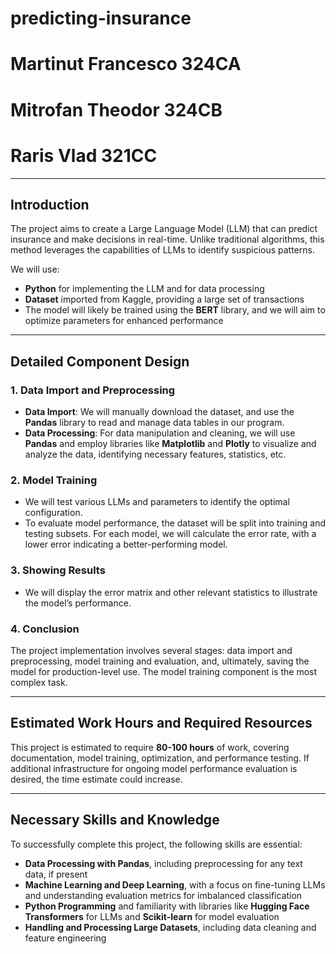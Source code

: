 # predicting-insurance
# Martinut Francesco 324CA  
# Mitrofan Theodor 324CB  
# Raris Vlad 321CC  

---

## Introduction  
The project aims to create a Large Language Model (LLM) that can predict insurance and
make decisions in real-time. Unlike traditional algorithms, this method leverages the
capabilities of LLMs to identify suspicious patterns.

We will use:
- **Python** for implementing the LLM and for data processing
- **Dataset** imported from Kaggle, providing a large set of transactions
- The model will likely be trained using the **BERT** library, and we will aim to
optimize parameters for enhanced performance

---

## Detailed Component Design  

### 1. Data Import and Preprocessing  
- **Data Import**: We will manually download the dataset, and use the **Pandas** library
to read and manage data tables in our program.
- **Data Processing**: For data manipulation and cleaning, we will use **Pandas** and
employ libraries like **Matplotlib** and **Plotly** to visualize and analyze the data,
identifying necessary features, statistics, etc.

### 2. Model Training  
- We will test various LLMs and parameters to identify the optimal configuration.
- To evaluate model performance, the dataset will be split into training and testing
subsets. For each model, we will calculate the error rate, with a lower error indicating
a better-performing model.

### 3. Showing Results  
- We will display the error matrix and other relevant statistics to illustrate the model’s
performance.

### 4. Conclusion  
The project implementation involves several stages: data import and preprocessing, model
training and evaluation, and, ultimately, saving the model for production-level use. The
model training component is the most complex task.

---

## Estimated Work Hours and Required Resources  
This project is estimated to require **80-100 hours** of work, covering documentation,
model training, optimization, and performance testing. If additional infrastructure for
ongoing model performance evaluation is desired, the time estimate could increase.

---

## Necessary Skills and Knowledge  
To successfully complete this project, the following skills are essential:

- **Data Processing with Pandas**, including preprocessing for any text data,
if present
- **Machine Learning and Deep Learning**, with a focus on fine-tuning LLMs 
and understanding evaluation metrics for imbalanced classification
- **Python Programming** and familiarity with libraries like **Hugging Face Transformers**
for LLMs and **Scikit-learn** for model evaluation
- **Handling and Processing Large Datasets**, including data cleaning and feature engineering
